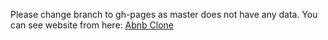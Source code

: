 Please change branch to gh-pages as master does not have any data.
You can see website from here: [Abnb Clone](https://peppertaro.github.io/Abnb-clone/)
